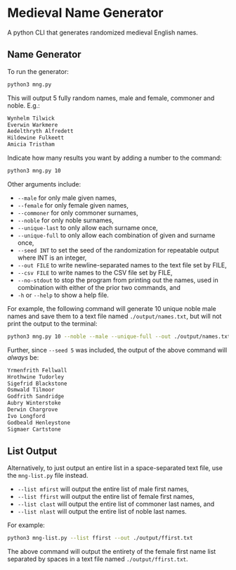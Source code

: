 # Medieval Name Generator
A python CLI that generates randomized medieval English names.

## Name Generator

To run the generator:

```bash
python3 mng.py
```

This will output 5 fully random names, male and female, commoner and noble. E.g.:

```txt
Wynhelm Tilwick
Everwin Warkmere
Aedelthryth Alfredett
Hildewine Fulkeett
Amicia Tristham
```

Indicate how many results you want by adding a number to the command:

```bash
python3 mng.py 10
```

Other arguments include:

- `--male` for only male given names,
- `--female` for only female given names,
- `--commoner` for only commoner surnames,
- `--noble` for only noble surnames,
- `--unique-last` to only allow each surname once,
- `--unique-full` to only allow each combination of given and surname once,
- `--seed INT` to set the seed of the randomization for repeatable output where INT is an integer,
- `--out FILE` to write newline-separated names to the text file set by FILE,
- `--csv FILE` to write names to the CSV file set by FILE,
- `--no-stdout` to stop the program from printing out the names, used in combination with either of the prior two commands, and
- `-h` or `--help` to show a help file.

For example, the following command will generate 10 unique noble male names and save them to a text file named `./output/names.txt`, but will not print the output to the terminal:

```bash
python3 mng.py 10 --noble --male --unique-full --out ./output/names.txt --no-stdout --seed 5
```

Further, since `--seed 5` was included, the output of the above command will *always* be:

```txt
Yrmenfrith Fellwall
Hrothwine Tudorley
Sigefrid Blackstone
Osmwald Tilmoor
Godfrith Sandridge
Aubry Winterstoke
Derwin Chargrove
Ivo Longford
Godbeald Henleystone
Sigmaer Cartstone
```

## List Output

Alternatively, to just output an entire list in a space-separated text file, use the `mng-list.py` file instead.

- `--list mfirst` will output the entire list of male first names,
- `--list ffirst` will output the entire list of female first names,
- `--list clast` will output the entire list of commoner last names, and
- `--list nlast` will output the entire list of noble last names.

For example:

```bash
python3 mng-list.py --list ffirst --out ./output/ffirst.txt
```

The above command will output the entirety of the female first name list separated by spaces in a text file named `./output/ffirst.txt`.

